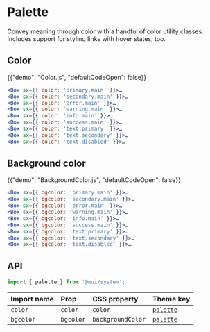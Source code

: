 # Palette

<p class="description">Convey meaning through color with a handful of color utility classes. Includes support for styling links with hover states, too.</p>

## Color

{{"demo": "Color.js", "defaultCodeOpen": false}}

```jsx
<Box sx={{ color: 'primary.main' }}>…
<Box sx={{ color: 'secondary.main' }}>…
<Box sx={{ color: 'error.main' }}>…
<Box sx={{ color: 'warning.main' }}>…
<Box sx={{ color: 'info.main' }}>…
<Box sx={{ color: 'success.main' }}>…
<Box sx={{ color: 'text.primary' }}>…
<Box sx={{ color: 'text.secondary' }}>…
<Box sx={{ color: 'text.disabled' }}>…
```

## Background color

{{"demo": "BackgroundColor.js", "defaultCodeOpen": false}}

```jsx
<Box sx={{ bgcolor: 'primary.main' }}>…
<Box sx={{ bgcolor: 'secondary.main' }}>…
<Box sx={{ bgcolor: 'error.main' }}>…
<Box sx={{ bgcolor: 'warning.main' }}>…
<Box sx={{ bgcolor: 'info.main' }}>…
<Box sx={{ bgcolor: 'success.main' }}>…
<Box sx={{ bgcolor: 'text.primary' }}>…
<Box sx={{ bgcolor: 'text.secondary' }}>…
<Box sx={{ bgcolor: 'text.disabled' }}>…
```

## API

```js
import { palette } from '@mui/system';
```

| Import name | Prop      | CSS property      | Theme key                                                        |
| :---------- | :-------- | :---------------- | :--------------------------------------------------------------- |
| `color`     | `color`   | `color`           | [`palette`](/material/customization/default-theme/?expand-path=$.palette) |
| `bgcolor`   | `bgcolor` | `backgroundColor` | [`palette`](/material/customization/default-theme/?expand-path=$.palette) |
